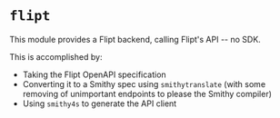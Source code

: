 # `flipt`

This module provides a Flipt backend, calling Flipt's API -- no SDK.

This is accomplished by:

- Taking the Flipt OpenAPI specification
- Converting it to a Smithy spec using `smithytranslate` (with some removing of unimportant endpoints to please the Smithy compiler)
- Using `smithy4s` to generate the API client
